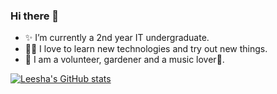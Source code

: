 ### Hi there 👋

- ✨ I’m currently a 2nd year IT undergraduate.
- 👩‍💻 I love to learn new technologies and try out new things.
- 🌱 I am a volunteer, gardener and a music lover🎵.

[![Leesha's GitHub stats](https://github-readme-stats.vercel.app/api?username=leeshaSamadhi&count_private=trues&show_icons=true&theme=dracula)](https://github.com/anuraghazra/github-readme-stats)
